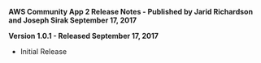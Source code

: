 **AWS Community App 2 Release Notes - Published by Jarid Richardson and Joseph Sirak September 17, 2017**


**Version 1.0.1 - Released September 17, 2017**

* Initial Release
